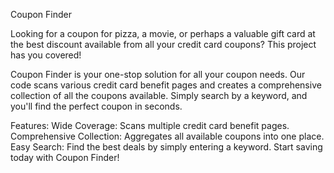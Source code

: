 Coupon Finder

Looking for a coupon for pizza, a movie, or perhaps a valuable gift card at the best discount available from all your credit card coupons?
This project has you covered!

Coupon Finder is your one-stop solution for all your coupon needs. Our code scans various credit card benefit pages and creates a comprehensive collection of all the coupons available. Simply search by a keyword, and you'll find the perfect coupon in seconds.

Features:
Wide Coverage: Scans multiple credit card benefit pages.
Comprehensive Collection: Aggregates all available coupons into one place.
Easy Search: Find the best deals by simply entering a keyword.
Start saving today with Coupon Finder!
